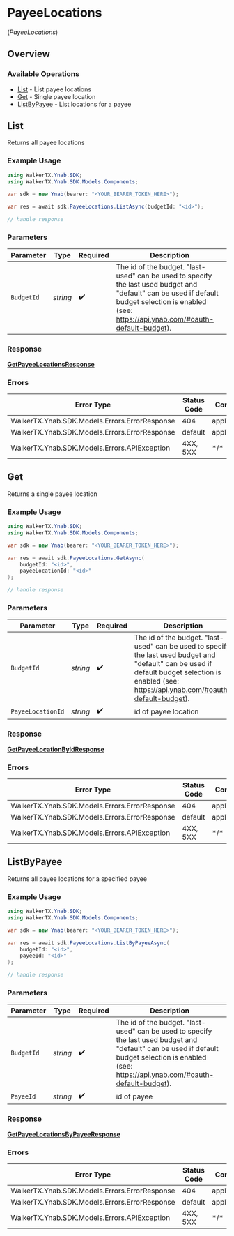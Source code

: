 # PayeeLocations
(*PayeeLocations*)

## Overview

### Available Operations

* [List](#list) - List payee locations
* [Get](#get) - Single payee location
* [ListByPayee](#listbypayee) - List locations for a payee

## List

Returns all payee locations

### Example Usage

<!-- UsageSnippet language="csharp" operationID="getPayeeLocations" method="get" path="/budgets/{budget_id}/payee_locations" -->
```csharp
using WalkerTX.Ynab.SDK;
using WalkerTX.Ynab.SDK.Models.Components;

var sdk = new Ynab(bearer: "<YOUR_BEARER_TOKEN_HERE>");

var res = await sdk.PayeeLocations.ListAsync(budgetId: "<id>");

// handle response
```

### Parameters

| Parameter                                                                                                                                                                                         | Type                                                                                                                                                                                              | Required                                                                                                                                                                                          | Description                                                                                                                                                                                       |
| ------------------------------------------------------------------------------------------------------------------------------------------------------------------------------------------------- | ------------------------------------------------------------------------------------------------------------------------------------------------------------------------------------------------- | ------------------------------------------------------------------------------------------------------------------------------------------------------------------------------------------------- | ------------------------------------------------------------------------------------------------------------------------------------------------------------------------------------------------- |
| `BudgetId`                                                                                                                                                                                        | *string*                                                                                                                                                                                          | :heavy_check_mark:                                                                                                                                                                                | The id of the budget. "last-used" can be used to specify the last used budget and "default" can be used if default budget selection is enabled (see: https://api.ynab.com/#oauth-default-budget). |

### Response

**[GetPayeeLocationsResponse](../../Models/Requests/GetPayeeLocationsResponse.md)**

### Errors

| Error Type                                    | Status Code                                   | Content Type                                  |
| --------------------------------------------- | --------------------------------------------- | --------------------------------------------- |
| WalkerTX.Ynab.SDK.Models.Errors.ErrorResponse | 404                                           | application/json                              |
| WalkerTX.Ynab.SDK.Models.Errors.ErrorResponse | default                                       | application/json                              |
| WalkerTX.Ynab.SDK.Models.Errors.APIException  | 4XX, 5XX                                      | \*/\*                                         |

## Get

Returns a single payee location

### Example Usage

<!-- UsageSnippet language="csharp" operationID="getPayeeLocationById" method="get" path="/budgets/{budget_id}/payee_locations/{payee_location_id}" -->
```csharp
using WalkerTX.Ynab.SDK;
using WalkerTX.Ynab.SDK.Models.Components;

var sdk = new Ynab(bearer: "<YOUR_BEARER_TOKEN_HERE>");

var res = await sdk.PayeeLocations.GetAsync(
    budgetId: "<id>",
    payeeLocationId: "<id>"
);

// handle response
```

### Parameters

| Parameter                                                                                                                                                                                         | Type                                                                                                                                                                                              | Required                                                                                                                                                                                          | Description                                                                                                                                                                                       |
| ------------------------------------------------------------------------------------------------------------------------------------------------------------------------------------------------- | ------------------------------------------------------------------------------------------------------------------------------------------------------------------------------------------------- | ------------------------------------------------------------------------------------------------------------------------------------------------------------------------------------------------- | ------------------------------------------------------------------------------------------------------------------------------------------------------------------------------------------------- |
| `BudgetId`                                                                                                                                                                                        | *string*                                                                                                                                                                                          | :heavy_check_mark:                                                                                                                                                                                | The id of the budget. "last-used" can be used to specify the last used budget and "default" can be used if default budget selection is enabled (see: https://api.ynab.com/#oauth-default-budget). |
| `PayeeLocationId`                                                                                                                                                                                 | *string*                                                                                                                                                                                          | :heavy_check_mark:                                                                                                                                                                                | id of payee location                                                                                                                                                                              |

### Response

**[GetPayeeLocationByIdResponse](../../Models/Requests/GetPayeeLocationByIdResponse.md)**

### Errors

| Error Type                                    | Status Code                                   | Content Type                                  |
| --------------------------------------------- | --------------------------------------------- | --------------------------------------------- |
| WalkerTX.Ynab.SDK.Models.Errors.ErrorResponse | 404                                           | application/json                              |
| WalkerTX.Ynab.SDK.Models.Errors.ErrorResponse | default                                       | application/json                              |
| WalkerTX.Ynab.SDK.Models.Errors.APIException  | 4XX, 5XX                                      | \*/\*                                         |

## ListByPayee

Returns all payee locations for a specified payee

### Example Usage

<!-- UsageSnippet language="csharp" operationID="getPayeeLocationsByPayee" method="get" path="/budgets/{budget_id}/payees/{payee_id}/payee_locations" -->
```csharp
using WalkerTX.Ynab.SDK;
using WalkerTX.Ynab.SDK.Models.Components;

var sdk = new Ynab(bearer: "<YOUR_BEARER_TOKEN_HERE>");

var res = await sdk.PayeeLocations.ListByPayeeAsync(
    budgetId: "<id>",
    payeeId: "<id>"
);

// handle response
```

### Parameters

| Parameter                                                                                                                                                                                         | Type                                                                                                                                                                                              | Required                                                                                                                                                                                          | Description                                                                                                                                                                                       |
| ------------------------------------------------------------------------------------------------------------------------------------------------------------------------------------------------- | ------------------------------------------------------------------------------------------------------------------------------------------------------------------------------------------------- | ------------------------------------------------------------------------------------------------------------------------------------------------------------------------------------------------- | ------------------------------------------------------------------------------------------------------------------------------------------------------------------------------------------------- |
| `BudgetId`                                                                                                                                                                                        | *string*                                                                                                                                                                                          | :heavy_check_mark:                                                                                                                                                                                | The id of the budget. "last-used" can be used to specify the last used budget and "default" can be used if default budget selection is enabled (see: https://api.ynab.com/#oauth-default-budget). |
| `PayeeId`                                                                                                                                                                                         | *string*                                                                                                                                                                                          | :heavy_check_mark:                                                                                                                                                                                | id of payee                                                                                                                                                                                       |

### Response

**[GetPayeeLocationsByPayeeResponse](../../Models/Requests/GetPayeeLocationsByPayeeResponse.md)**

### Errors

| Error Type                                    | Status Code                                   | Content Type                                  |
| --------------------------------------------- | --------------------------------------------- | --------------------------------------------- |
| WalkerTX.Ynab.SDK.Models.Errors.ErrorResponse | 404                                           | application/json                              |
| WalkerTX.Ynab.SDK.Models.Errors.ErrorResponse | default                                       | application/json                              |
| WalkerTX.Ynab.SDK.Models.Errors.APIException  | 4XX, 5XX                                      | \*/\*                                         |